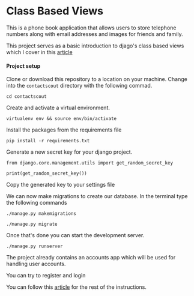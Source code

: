 # Class Based Views

This is a phone book application that allows users to store telephone numbers along with email addresses and images for friends and family.

This project serves as a basic introduction to djago's class based views which I cover in this [article]()

#### Project setup
Clone or download this repository to a location on your machine. Change into the `contactscout` directory with the following commad.

```
cd contactscout
```

Create and activate a virtual environment.

```
virtualenv env && source env/bin/activate
```

Install the packages from the requirements file

```
pip install -r requirements.txt
```

Generate a new secret key for your django project.

```
from django.core.management.utils import get_random_secret_key

print(get_random_secret_key())
```
Copy the generated key to your settings file

We can now make migrations to create our database. In the terminal type the following commands

```
./manage.py makemigrations

./manage.py migrate
```

Once that's done you can start the development server.

```
./manage.py runserver
```

The project already contains an accounts app which will be used for handling user accounts.

You can try to register and login 

You can follow this [article]() for the rest of the instructions.

